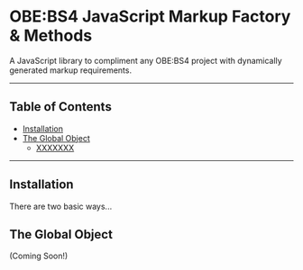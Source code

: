 # OBE:BS4 JavaScript Markup Factory & Methods
A JavaScript library to compliment any OBE:BS4 project with dynamically generated markup requirements.


---


## Table of Contents

* [Installation](#installation)
* [The Global Object](#the-global-object)
  * [XXXXXXX](#list-of-color-wheel-colors)


---


## Installation

There are two basic ways...

## The Global Object

(Coming Soon!)